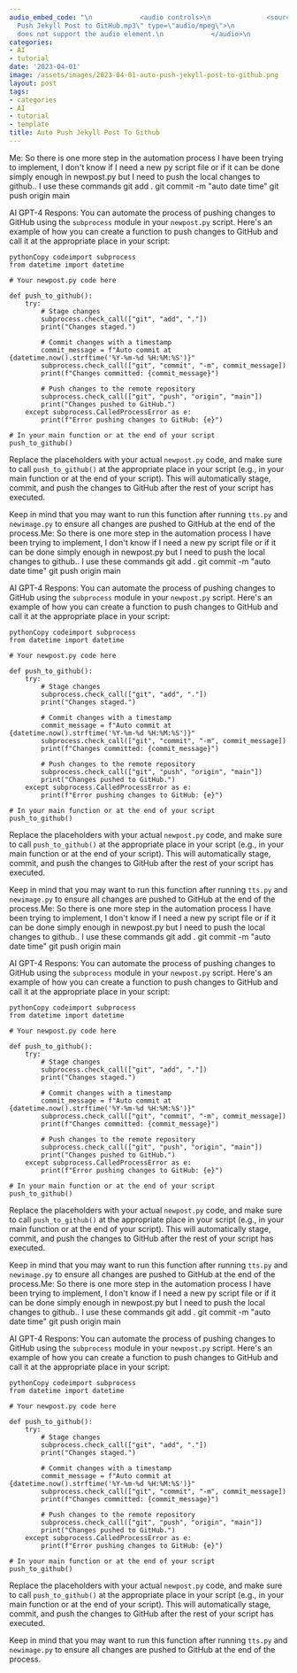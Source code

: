 ```yaml
---
audio_embed_code: "\n            <audio controls>\n              <source src=\"/assets/audio/2023-04-01-Auto
  Push Jekyll Post to GitHub.mp3\" type=\"audio/mpeg\">\n              Your browser
  does not support the audio element.\n            </audio>\n            "
categories:
- AI
- tutorial
date: '2023-04-01'
image: /assets/images/2023-04-01-auto-push-jekyll-post-to-github.png
layout: post
tags:
- categories
- AI
- tutorial
- template
title: Auto Push Jekyll Post To Github
---
```


Me: So there is one more step in the automation process I have been trying to implement, I don't know if I need a new py script file or if it can be done simply enough in newpost.py but I need to push the local changes to github.. I use these commands git add . git commit -m "auto date time" git push origin main



AI GPT-4 Respons: You can automate the process of pushing changes to GitHub using the `subprocess` module in your `newpost.py` script. Here's an example of how you can create a function to push changes to GitHub and call it at the appropriate place in your script:

```
pythonCopy codeimport subprocess
from datetime import datetime

# Your newpost.py code here

def push_to_github():
    try:
        # Stage changes
        subprocess.check_call(["git", "add", "."])
        print("Changes staged.")
        
        # Commit changes with a timestamp
        commit_message = f"Auto commit at {datetime.now().strftime('%Y-%m-%d %H:%M:%S')}"
        subprocess.check_call(["git", "commit", "-m", commit_message])
        print(f"Changes committed: {commit_message}")
        
        # Push changes to the remote repository
        subprocess.check_call(["git", "push", "origin", "main"])
        print("Changes pushed to GitHub.")
    except subprocess.CalledProcessError as e:
        print(f"Error pushing changes to GitHub: {e}")

# In your main function or at the end of your script
push_to_github()

```

Replace the placeholders with your actual `newpost.py` code, and make sure to call `push_to_github()` at the appropriate place in your script (e.g., in your main function or at the end of your script). This will automatically stage, commit, and push the changes to GitHub after the rest of your script has executed.

Keep in mind that you may want to run this function after running `tts.py` and `newimage.py` to ensure all changes are pushed to GitHub at the end of the process.Me: So there is one more step in the automation process I have been trying to implement, I don't know if I need a new py script file or if it can be done simply enough in newpost.py but I need to push the local changes to github.. I use these commands git add . git commit -m "auto date time" git push origin main



AI GPT-4 Respons: You can automate the process of pushing changes to GitHub using the `subprocess` module in your `newpost.py` script. Here's an example of how you can create a function to push changes to GitHub and call it at the appropriate place in your script:

```
pythonCopy codeimport subprocess
from datetime import datetime

# Your newpost.py code here

def push_to_github():
    try:
        # Stage changes
        subprocess.check_call(["git", "add", "."])
        print("Changes staged.")
        
        # Commit changes with a timestamp
        commit_message = f"Auto commit at {datetime.now().strftime('%Y-%m-%d %H:%M:%S')}"
        subprocess.check_call(["git", "commit", "-m", commit_message])
        print(f"Changes committed: {commit_message}")
        
        # Push changes to the remote repository
        subprocess.check_call(["git", "push", "origin", "main"])
        print("Changes pushed to GitHub.")
    except subprocess.CalledProcessError as e:
        print(f"Error pushing changes to GitHub: {e}")

# In your main function or at the end of your script
push_to_github()

```

Replace the placeholders with your actual `newpost.py` code, and make sure to call `push_to_github()` at the appropriate place in your script (e.g., in your main function or at the end of your script). This will automatically stage, commit, and push the changes to GitHub after the rest of your script has executed.

Keep in mind that you may want to run this function after running `tts.py` and `newimage.py` to ensure all changes are pushed to GitHub at the end of the process.Me: So there is one more step in the automation process I have been trying to implement, I don't know if I need a new py script file or if it can be done simply enough in newpost.py but I need to push the local changes to github.. I use these commands git add . git commit -m "auto date time" git push origin main



AI GPT-4 Respons: You can automate the process of pushing changes to GitHub using the `subprocess` module in your `newpost.py` script. Here's an example of how you can create a function to push changes to GitHub and call it at the appropriate place in your script:

```
pythonCopy codeimport subprocess
from datetime import datetime

# Your newpost.py code here

def push_to_github():
    try:
        # Stage changes
        subprocess.check_call(["git", "add", "."])
        print("Changes staged.")
        
        # Commit changes with a timestamp
        commit_message = f"Auto commit at {datetime.now().strftime('%Y-%m-%d %H:%M:%S')}"
        subprocess.check_call(["git", "commit", "-m", commit_message])
        print(f"Changes committed: {commit_message}")
        
        # Push changes to the remote repository
        subprocess.check_call(["git", "push", "origin", "main"])
        print("Changes pushed to GitHub.")
    except subprocess.CalledProcessError as e:
        print(f"Error pushing changes to GitHub: {e}")

# In your main function or at the end of your script
push_to_github()

```

Replace the placeholders with your actual `newpost.py` code, and make sure to call `push_to_github()` at the appropriate place in your script (e.g., in your main function or at the end of your script). This will automatically stage, commit, and push the changes to GitHub after the rest of your script has executed.

Keep in mind that you may want to run this function after running `tts.py` and `newimage.py` to ensure all changes are pushed to GitHub at the end of the process.Me: So there is one more step in the automation process I have been trying to implement, I don't know if I need a new py script file or if it can be done simply enough in newpost.py but I need to push the local changes to github.. I use these commands git add . git commit -m "auto date time" git push origin main



AI GPT-4 Respons: You can automate the process of pushing changes to GitHub using the `subprocess` module in your `newpost.py` script. Here's an example of how you can create a function to push changes to GitHub and call it at the appropriate place in your script:

```
pythonCopy codeimport subprocess
from datetime import datetime

# Your newpost.py code here

def push_to_github():
    try:
        # Stage changes
        subprocess.check_call(["git", "add", "."])
        print("Changes staged.")
        
        # Commit changes with a timestamp
        commit_message = f"Auto commit at {datetime.now().strftime('%Y-%m-%d %H:%M:%S')}"
        subprocess.check_call(["git", "commit", "-m", commit_message])
        print(f"Changes committed: {commit_message}")
        
        # Push changes to the remote repository
        subprocess.check_call(["git", "push", "origin", "main"])
        print("Changes pushed to GitHub.")
    except subprocess.CalledProcessError as e:
        print(f"Error pushing changes to GitHub: {e}")

# In your main function or at the end of your script
push_to_github()

```

Replace the placeholders with your actual `newpost.py` code, and make sure to call `push_to_github()` at the appropriate place in your script (e.g., in your main function or at the end of your script). This will automatically stage, commit, and push the changes to GitHub after the rest of your script has executed.

Keep in mind that you may want to run this function after running `tts.py` and `newimage.py` to ensure all changes are pushed to GitHub at the end of the process.